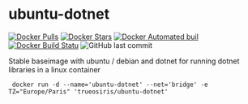 # ubuntu-dotnet

[![Docker Pulls](https://img.shields.io/docker/pulls/trueosiris/ubuntu-dotnet.svg)](https://hub.docker.com/r/trueosiris/ubuntu-dotnet/) [![Docker Stars](https://img.shields.io/docker/stars/trueosiris/ubuntu-dotnet.svg)](https://hub.docker.com/r/trueosiris/ubuntu-dotnet/) [![Docker Automated buil](https://img.shields.io/docker/automated/trueosiris/ubuntu-dotnet.svg)](https://hub.docker.com/r/trueosiris/ubuntu-dotnet/) [![Docker Build Statu](https://img.shields.io/docker/build/trueosiris/ubuntu-dotnet.svg)](https://hub.docker.com/r/trueosiris/ubuntu-dotnet/) ![GitHub last commit](https://img.shields.io/github/last-commit/trueosiris/docker-ubuntu-dotnet.svg)

Stable baseimage with ubuntu / debian and dotnet for running dotnet libraries in a linux container

     docker run -d --name='ubuntu-dotnet' --net='bridge' -e TZ="Europe/Paris" 'trueosiris/ubuntu-dotnet'

